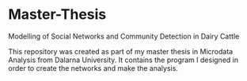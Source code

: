# Master-Thesis
Modelling of Social Networks and Community Detection in Dairy Cattle

This repository was created as part of my master thesis in Microdata Analysis from Dalarna University. It contains the program I designed in order to create the networks and make the analysis.
